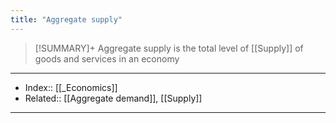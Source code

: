 ```yaml
---
title: "Aggregate supply" 
---
```

> [!SUMMARY]+
> Aggregate supply is the total level of [[Supply]] of goods and services in an economy



---
- Index:: [[_Economics]]
- Related:: [[Aggregate demand]], [[Supply]]
---